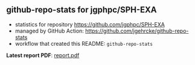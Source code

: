 ## github-repo-stats for jgphpc/SPH-EXA

- statistics for repository https://github.com/jgphpc/SPH-EXA
- managed by GitHub Action: https://github.com/jgehrcke/github-repo-stats
- workflow that created this README: `github-repo-stats`

**Latest report PDF**: [report.pdf](https://github.com/jgphpc/SPH-EXA/raw/github-repo-stats/jgphpc/SPH-EXA/latest-report/report.pdf)


